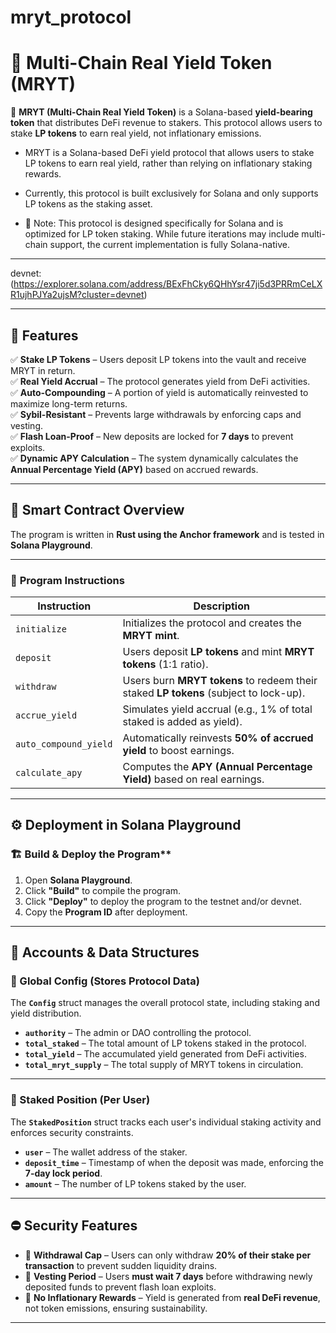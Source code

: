 # mryt_protocol

# 🏦 Multi-Chain Real Yield Token (MRYT)

📌 **MRYT (Multi-Chain Real Yield Token)** is a Solana-based **yield-bearing token** that distributes DeFi revenue to stakers. This protocol allows users to stake **LP tokens** to earn real yield, not inflationary emissions.

  - MRYT is a Solana-based DeFi yield protocol that allows users to stake LP tokens to earn real yield, rather than relying on inflationary staking rewards.

-  Currently, this protocol is built exclusively for Solana and only supports LP tokens as the staking asset.

- 📝 Note: This protocol is designed specifically for Solana and is optimized for LP token staking. While future iterations may include multi-chain support, the current implementation is fully Solana-native.

---

devnet:(https://explorer.solana.com/address/BExFhCky6QHhYsr47ji5d3PRRmCeLXR1ujhPJYa2ujsM?cluster=devnet)

---
## 🚀 **Features**
✅ **Stake LP Tokens** – Users deposit LP tokens into the vault and receive MRYT in return.  
✅ **Real Yield Accrual** – The protocol generates yield from DeFi activities.  
✅ **Auto-Compounding** – A portion of yield is automatically reinvested to maximize long-term returns.  
✅ **Sybil-Resistant** – Prevents large withdrawals by enforcing caps and vesting.  
✅ **Flash Loan-Proof** – New deposits are locked for **7 days** to prevent exploits.  
✅ **Dynamic APY Calculation** – The system dynamically calculates the **Annual Percentage Yield (APY)** based on accrued rewards.

---

## 📜 **Smart Contract Overview**
The program is written in **Rust using the Anchor framework** and is tested in **Solana Playground**.

---

### 🔹 **Program Instructions**
| Instruction          | Description |
|----------------------|-------------|
| `initialize`        | Initializes the protocol and creates the **MRYT mint**. |
| `deposit`          | Users deposit **LP tokens** and mint **MRYT tokens** (1:1 ratio). |
| `withdraw`         | Users burn **MRYT tokens** to redeem their staked **LP tokens** (subject to lock-up). |
| `accrue_yield`     | Simulates yield accrual (e.g., 1% of total staked is added as yield). |
| `auto_compound_yield` | Automatically reinvests **50% of accrued yield** to boost earnings. |
| `calculate_apy`    | Computes the **APY (Annual Percentage Yield)** based on real earnings. |

---

## ⚙️ **Deployment in Solana Playground**
### 🏗 Build & Deploy the Program**
1. Open **Solana Playground**.
2. Click **"Build"** to compile the program.
3. Click **"Deploy"** to deploy the program to the testnet and/or devnet.
4. Copy the **Program ID** after deployment.

---

## 📝 Accounts & Data Structures

### **📜 Global Config (Stores Protocol Data)**
The **`Config`** struct manages the overall protocol state, including staking and yield distribution.

- **`authority`** – The admin or DAO controlling the protocol.  
- **`total_staked`** – The total amount of LP tokens staked in the protocol.  
- **`total_yield`** – The accumulated yield generated from DeFi activities.  
- **`total_mryt_supply`** – The total supply of MRYT tokens in circulation.  

---

### **👤 Staked Position (Per User)**
The **`StakedPosition`** struct tracks each user's individual staking activity and enforces security constraints.

- **`user`** – The wallet address of the staker.  
- **`deposit_time`** – Timestamp of when the deposit was made, enforcing the **7-day lock period**.  
- **`amount`** – The number of LP tokens staked by the user.  

---

## ⛔ **Security Features**
- 🔹 **Withdrawal Cap** – Users can only withdraw **20% of their stake per transaction** to prevent sudden liquidity drains.  
- 🔹 **Vesting Period** – Users **must wait 7 days** before withdrawing newly deposited funds to prevent flash loan exploits.  
- 🔹 **No Inflationary Rewards** – Yield is generated from **real DeFi revenue**, not token emissions, ensuring sustainability.  

---


